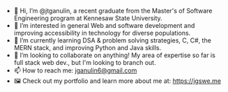 - 👋 Hi, I’m @jtganulin, a recent graduate from the Master's of Software Engineering program at Kennesaw State University.
- 👀 I’m interested in general Web and software development and improving accessibility in technology for diverse populations.
- 🌱 I’m currently learning DSA & problem solving strategies, C, C#, the MERN stack, and improving Python and Java skills.
- 💞️ I’m looking to collaborate on anything! My area of expertise so far is full stack web dev., but I'm looking to branch out.
- 📫 How to reach me: <jganulin6@gmail.com>
- 🖼️ Check out my portfolio and learn more about me at: <https://jgswe.me>

